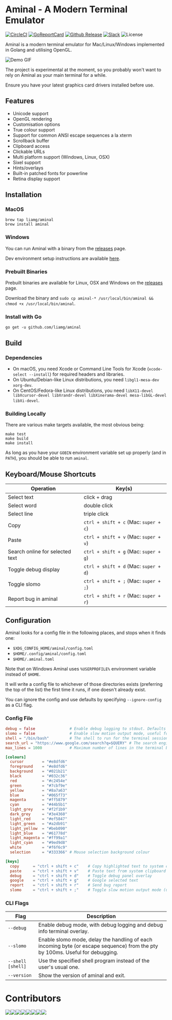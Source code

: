 # Aminal - A Modern Terminal Emulator

[![CircleCI](https://circleci.com/gh/liamg/aminal/tree/master.svg?style=svg)](https://circleci.com/gh/liamg/aminal/tree/master)
[![GoReportCard](https://goreportcard.com/badge/github.com/liamg/aminal)](https://goreportcard.com/report/github.com/liamg/aminal)
[![Github Release](https://img.shields.io/github/release/liamg/aminal.svg)](https://github.com/liamg/aminal/releases)
[![Slack](https://img.shields.io/badge/slack-%23aminal-%23ffcc00.svg)](http://gophers.slack.com/messages/aminal)
![License](https://img.shields.io/github/license/liamg/aminal.svg)

Aminal is a modern terminal emulator for Mac/Linux/Windows implemented in Golang and utilising OpenGL. 

![Demo GIF](demo.gif)

The project is experimental at the moment, so you probably won't want to rely on Aminal as your main terminal for a while.

Ensure you have your latest graphics card drivers installed before use.

## Features

- Unicode support
- OpenGL rendering
- Customisation options
- True colour support
- Support for common ANSI escape sequences a la xterm
- Scrollback buffer
- Clipboard access
- Clickable URLs
- Multi platform support (Windows, Linux, OSX)
- Sixel support
- Hints/overlays
- Built-in patched fonts for powerline
- Retina display support

## Installation

### MacOS

```
brew tap liamg/aminal
brew install aminal
```

### Windows

You can run Aminal with a binary from the [releases](https://github.com/liamg/aminal/releases) page.

Dev environment setup instructions are available [here](windows.md).

### Prebuilt Binaries

Prebuilt binaries are available for Linux, OSX and Windows on the [releases](https://github.com/liamg/aminal/releases) page. 

Download the binary and `sudo cp aminal-* /usr/local/bin/aminal && chmod +x /usr/local/bin/aminal`.

### Install with Go

```
go get -u github.com/liamg/aminal
```

## Build 

### Dependencies

- On macOS, you need Xcode or Command Line Tools for Xcode (`xcode-select --install`) for required headers and libraries.
- On Ubuntu/Debian-like Linux distributions, you need `libgl1-mesa-dev xorg-dev`.
- On CentOS/Fedora-like Linux distributions, you need `libX11-devel libXcursor-devel libXrandr-devel libXinerama-devel mesa-libGL-devel libXi-devel`.

### Building Locally

There are various make targets available, the most obvious being:

```
make test
make build
make install
```

As long as you have your `GOBIN` environment variable set up properly (and in `PATH`), you should be able to run `aminal`.

## Keyboard/Mouse Shortcuts

| Operation            | Key(s)               |
| -------------------- | -------------------- |
| Select text          | click + drag         |
| Select word          | double click         |
| Select line          | triple click         |
| Copy                 | `ctrl + shift + c` (Mac: `super + c`) |
| Paste                | `ctrl + shift + v` (Mac: `super + v`) |
| Search online for selected text | `ctrl + shift + g` (Mac: `super + g`) |
| Toggle debug display | `ctrl + shift + d` (Mac: `super + d`) |
| Toggle slomo         | `ctrl + shift + ;` (Mac: `super + ;`) |
| Report bug in aminal | `ctrl + shift + r` (Mac: `super + r`) |

## Configuration

Aminal looks for a config file in the following places, and stops when it finds one:

* `$XDG_CONFIG_HOME/aminal/config.toml`
* `$HOME/.config/aminal/config.toml`
* `$HOME/.aminal.toml`

Note that on Windows Aminal uses `%USERPROFILE%` environment variable instead of `$HOME`.

It will write a config file to whichever of those directories exists (preferring the top of the list) the first time it runs, if one doesn't already exist.

You can ignore the config and use defaults by specifying `--ignore-config` as a CLI flag.

### Config File

```toml
debug = false               # Enable debug logging to stdout. Defaults to false.
slomo = false               # Enable slow motion output mode, useful for debugging shells/terminal GUI apps etc. Defaults to false.
shell = "/bin/bash"         # The shell to run for the terminal session. Defaults to the users shell.
search_url = "https://www.google.com/search?q=$QUERY" # The search engine to use for the "search selected text" action. Defaults to google. Set this to your own search url using $QUERY as the keywords to replace when searching.
max_lines = 1000            # Maximum number of lines in the terminal buffer.

[colours]
  cursor        = "#e8dfd6" 
  foreground    = "#e8dfd6" 
  background    = "#021b21" 
  black         = "#032c36" 
  red           = "#c2454e" 
  green         = "#7cbf9e"
  yellow        = "#8a7a63"
  blue          = "#065f73"
  magenta       = "#ff5879"
  cyan          = "#44b5b1"
  light_grey    = "#f2f1b9"
  dark_grey     = "#3e4360"
  light_red     = "#ef5847"
  light_green   = "#a2db91"
  light_yellow  = "#beb090"
  light_blue    = "#61778d"
  light_magenta = "#ff99a1"
  light_cyan    = "#9ed9d8"
  white         = "#f6f6c9"
  selection     = "#333366" # Mouse selection background colour

[keys]
  copy      = "ctrl + shift + c"    # Copy highlighted text to system clipboard
  paste     = "ctrl + shift + v"    # Paste text from system clipboard
  debug     = "ctrl + shift + d"    # Toggle debug panel overlay
  google    = "ctrl + shift + g"    # Google selected text
  report    = "ctrl + shift + r"    # Send bug report
  slomo     = "ctrl + shift + ;"    # Toggle slow motion output mode (useful for debugging)
```

### CLI Flags

| Flag              | Description                                                                                                                   |
| ----------------- | ----------------------------------------------------------------------------------------------------------------------------- |
| `--debug`         | Enable debug mode, with debug logging and debug info terminal overlay.
| `--slomo`         | Enable slomo mode, delay the handling of each incoming byte (or escape sequence) from the pty by 100ms. Useful for debugging.
| `--shell [shell]` | Use the specified shell program instead of the user's usual one. 
| `--version`       | Show the version of aminal and exit.

# Contributors

[![](https://sourcerer.io/fame/liamg/liamg/aminal/images/0)](https://sourcerer.io/fame/liamg/liamg/aminal/links/0)[![](https://sourcerer.io/fame/liamg/liamg/aminal/images/1)](https://sourcerer.io/fame/liamg/liamg/aminal/links/1)[![](https://sourcerer.io/fame/liamg/liamg/aminal/images/2)](https://sourcerer.io/fame/liamg/liamg/aminal/links/2)[![](https://sourcerer.io/fame/liamg/liamg/aminal/images/3)](https://sourcerer.io/fame/liamg/liamg/aminal/links/3)[![](https://sourcerer.io/fame/liamg/liamg/aminal/images/4)](https://sourcerer.io/fame/liamg/liamg/aminal/links/4)[![](https://sourcerer.io/fame/liamg/liamg/aminal/images/5)](https://sourcerer.io/fame/liamg/liamg/aminal/links/5)[![](https://sourcerer.io/fame/liamg/liamg/aminal/images/6)](https://sourcerer.io/fame/liamg/liamg/aminal/links/6)[![](https://sourcerer.io/fame/liamg/liamg/aminal/images/7)](https://sourcerer.io/fame/liamg/liamg/aminal/links/7)
